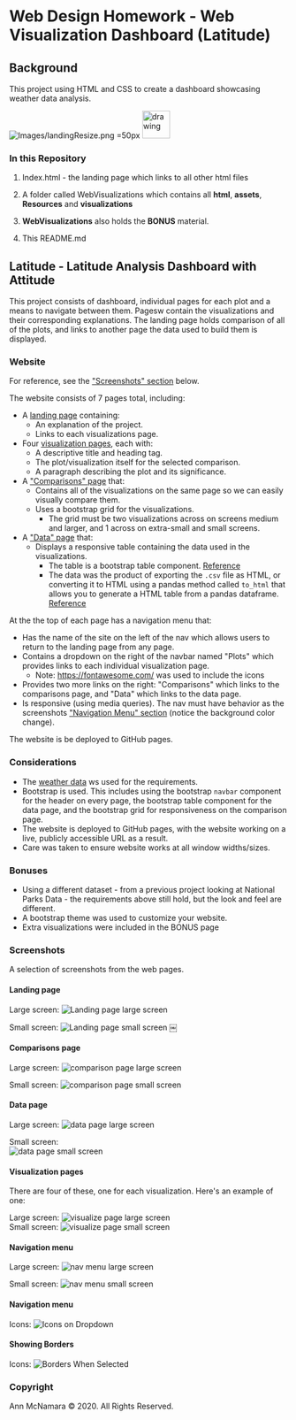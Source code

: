 # Web Design Homework - Web Visualization Dashboard (Latitude)

## Background

This project using HTML and CSS to create a dashboard showcasing weather data analysis.

![Images/landingResize.png =50px]()
<img src="Images/landing_page.png" alt="drawing" style="width:50px;"/>

### In this Repository

1. Index.html - the landing page which links to all other html files

2. A folder called WebVisualizations which contains all **html**, **assets**, **Resources** and **visualizations**

3. **WebVisualizations** also holds the **BONUS** material. 

4. This README.md

## Latitude - Latitude Analysis Dashboard with Attitude

This project consists of dashboard, individual pages for each plot and a means to navigate between them. Pagesw contain the visualizations and their corresponding explanations. The landing page holds comparison of all of the plots, and links to another page the data used to build them is displayed.

### Website 

For reference, see the ["Screenshots" section](#screenshots) below.

The website consists of 7 pages total, including:

* A [landing page](#landing-page) containing:
  * An explanation of the project.
  * Links to each visualizations page.
* Four [visualization pages](#visualization-pages), each with:
  * A descriptive title and heading tag.
  * The plot/visualization itself for the selected comparison.
  * A paragraph describing the plot and its significance.
* A ["Comparisons" page](#comparisons-page) that:
  * Contains all of the visualizations on the same page so we can easily visually compare them.
  * Uses a bootstrap grid for the visualizations.
    * The grid must be two visualizations across on screens medium and larger, and 1 across on extra-small and small screens.
* A ["Data" page](#data-page) that:
  * Displays a responsive table containing the data used in the visualizations.
    * The table is a bootstrap table component. [Reference](https://getbootstrap.com/docs/4.3/content/tables/#responsive-tables)
    * The data was the product of exporting the `.csv` file as HTML, or converting it to HTML using a pandas method called `to_html` that allows you to generate a HTML table from a pandas dataframe. [Reference](https://pandas.pydata.org/pandas-docs/version/0.17.0/generated/pandas.DataFrame.to_html.html)

At the the top of each page has a navigation menu that:

* Has the name of the site on the left of the nav which allows users to return to the landing page from any page.
* Contains a dropdown on the right of the navbar named "Plots" which provides links to each individual visualization page.
  * Note: https://fontawesome.com/ was used to include the icons 
* Provides two more links on the right: "Comparisons" which links to the comparisons page, and "Data" which links to the data page.
* Is responsive (using media queries). The nav must have behavior as the screenshots ["Navigation Menu" section](#navigation-menu) (notice the background color change).

The website is be deployed to GitHub pages.

### Considerations

* The [weather data](WebVisualizations/Resources/cities.csv) ws used for the requirements. 
* Bootstrap is used. This includes using the bootstrap `navbar` component for the header on every page, the bootstrap table component for the data page, and the bootstrap grid for responsiveness on the comparison page.
* The website is deployed to GitHub pages, with the website working on a live, publicly accessible URL as a result.
* Care was taken to ensure website works at all window widths/sizes.

### Bonuses

* Using a different dataset - from a previous project looking at National Parks Data - the requirements above still hold, but the look and feel are different.
* A bootstrap theme was used to customize your website. 
* Extra visualizations were included in the BONUS page

### Screenshots

A selection of screenshots from the web pages. 

#### Landing page

Large screen:
![Landing page large screen](Images/landing_page.png)

Small screen:
![Landing page small screen](Images/landing_small.png)
￼

#### Comparisons page

Large screen:
![comparison page large screen](Images/comparisons_big.png)

Small screen:
![comparison page small screen](Images/comparisons_small.png)

#### Data page

Large screen:
![data page large screen](Images/data_big.png)

Small screen:<br>
![data page small screen](Images/data_small.png)

#### Visualization pages
There are four of these, one for each visualization. Here's an example of one:

Large screen:
![visualize page large screen](Images/temperature_big.png)
<br>
Small screen:
![visualize page small screen](Images/temperature_small.png)

#### Navigation menu

Large screen:
![nav menu large screen](Images/landing_page.png)

Small screen:
![nav menu small screen](Images/landing_small.png)

#### Navigation menu
Icons:
![Icons on Dropdown](Images/show_plot_menu.png)

#### Showing Borders 
Icons:
![Borders When Selected](Images/show_borders.png)




### Copyright

Ann McNamara © 2020. All Rights Reserved.
